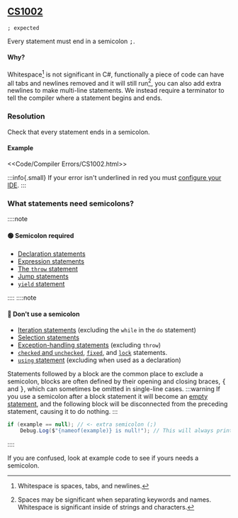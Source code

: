 ## [CS1002](https://docs.microsoft.com/en-us/dotnet/csharp/misc/cs1002)

```
; expected
```


Every statement must end in a semicolon <kbd>;</kbd>.

#### Why?
Whitespace[^1] is not significant in C#, functionally a piece of code can have all tabs and newlines removed and it will still run[^2], you can also add extra newlines to make multi-line statements. We instead require a terminator to tell the compiler where a statement begins and ends.

### Resolution
Check that every statement ends in a semicolon.

#### Example
<<Code/Compiler Errors/CS1002.html>>


:::info{.small}
If your error isn't underlined in red you must [configure your IDE](../Programming/IDE%20Configuration.md).
:::

### What statements need semicolons?
::::note
#### 🟢 Semicolon required
- [Declaration statements](https://learn.microsoft.com/en-us/dotnet/csharp/language-reference/statements/declarations)
- [Expression statements](https://learn.microsoft.com/en-us/dotnet/csharp/programming-guide/statements-expressions-operators/statements#expression-statements)
- [The `throw` statement](https://learn.microsoft.com/en-us/dotnet/csharp/language-reference/statements/exception-handling-statements#the-throw-statement)
- [Jump statements](https://learn.microsoft.com/en-us/dotnet/csharp/language-reference/statements/jump-statements)
- [`yield` statement](https://learn.microsoft.com/en-us/dotnet/csharp/language-reference/statements/yield)

::::
::::note
#### 🔴 Don't use a semicolon
- [Iteration statements](https://learn.microsoft.com/en-us/dotnet/csharp/language-reference/statements/iteration-statements) (excluding the `while` in the `do` statement)
- [Selection statements](https://learn.microsoft.com/en-us/dotnet/csharp/language-reference/statements/selection-statements)
- [Exception-handling statements](https://learn.microsoft.com/en-us/dotnet/csharp/language-reference/statements/exception-handling-statements) (excluding `throw`)
- [`checked` and `unchecked`](https://learn.microsoft.com/en-us/dotnet/csharp/language-reference/statements/checked-and-unchecked), [`fixed`](https://learn.microsoft.com/en-us/dotnet/csharp/language-reference/statements/fixed), and [`lock`](https://learn.microsoft.com/en-us/dotnet/csharp/language-reference/statements/lock) statements.
- [`using` statement](https://learn.microsoft.com/en-us/dotnet/csharp/language-reference/statements/using) (excluding when used as a declaration)

Statements followed by a block are the common place to exclude a semicolon, blocks are often defined by their opening and closing braces, <kbd>{</kbd> and <kbd>}</kbd>, which can sometimes be omitted in single-line cases.
:::warning
If you use a semicolon after a block statement it will become an [empty statement](https://learn.microsoft.com/en-us/dotnet/csharp/programming-guide/statements-expressions-operators/statements#the-empty-statement), and the following block will be disconnected from the preceding statement, causing it to do nothing.
:::
```csharp
if (example == null); // <- extra semicolon (;)
    Debug.Log($"{nameof(example)} is null!"); // This will always print because the previous selection statement has a semicolon!
```
::::

If you are confused, look at example code to see if yours needs a semicolon.

[^1]: Whitespace is spaces, tabs, and newlines.
[^2]: Spaces may be significant when separating keywords and names. Whitespace is significant inside of strings and characters.
